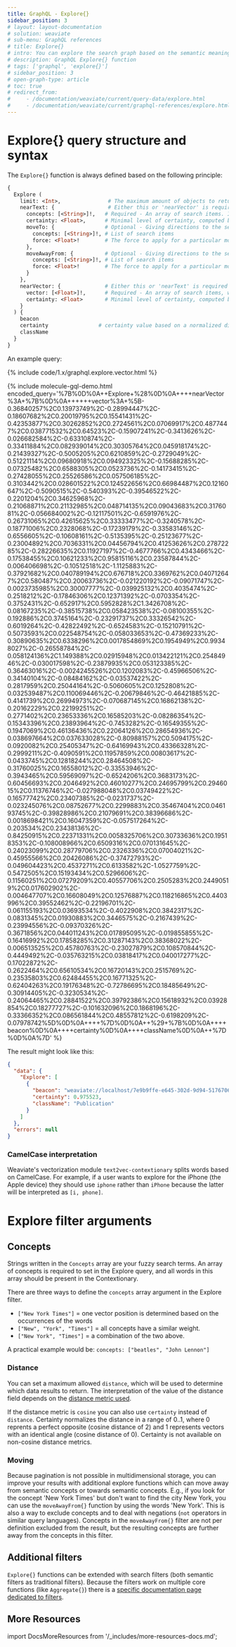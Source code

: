 ```yaml
---
title: GraphQL - Explore{}
sidebar_position: 3
# layout: layout-documentation
# solution: weaviate
# sub-menu: GraphQL references
# title: Explore{}
# intro: You can explore the search graph based on the semantic meaning of the data concepts in a Weaviate using the GraphQL Explore{} function. Search results are based on given data, meta data and the Contextionary used in Weaviate.
# description: GraphQL Explore{} function
# tags: ['graphql', 'explore{}']
# sidebar_position: 3
# open-graph-type: article
# toc: true
# redirect_from:
#     - /documentation/weaviate/current/query-data/explore.html
#     - /documentation/weaviate/current/graphql-references/explore.html
---
```


# Explore{} query structure and syntax

The `Explore{}` function is always defined based on the following principle:

```graphql
{
  Explore (
    limit: <Int>,               # The maximum amount of objects to return
    nearText: {                 # Either this or 'nearVector' is required
      concepts: [<String>]!,   # Required - An array of search items. If the text2vec-contextionary is the vectorization module, the concepts should be present in the Contextionary.
      certainty: <Float>,      # Minimal level of certainty, computed by normalized distance
      moveTo: {                # Optional - Giving directions to the search
        concepts: [<String>]!, # List of search items
        force: <Float>!        # The force to apply for a particular movement. Must be between 0 (no movement) and 1 (largest possible movement).
      },
      moveAwayFrom: {          # Optional - Giving directions to the search
        concepts: [<String>]!, # List of search items
        force: <Float>!        # The force to apply for a particular movement. Must be between 0 (no movement) and 1 (largest possible movement).
      }
    },
    nearVector: {              # Either this or 'nearText' is required
      vector: [<Float>]!,      # Required - An array of search items, which length should match the vector space
      certainty: <Float>       # Minimal level of certainty, computed by normalized distance
    }
  ) {
    beacon
    certainty                # certainty value based on a normalized distance calculation
    className
  }
}
```

An example query:

{% include code/1.x/graphql.explore.vector.html %}

{% include molecule-gql-demo.html encoded_query='%7B%0D%0A++Explore+%28%0D%0A++++nearVector%3A+%7B%0D%0A++++++vector%3A+%5B-0.36840257%2C0.13973749%2C-0.28994447%2C-0.18607682%2C0.20019795%2C0.15541431%2C-0.42353877%2C0.30262852%2C0.2724561%2C0.07069917%2C0.4877447%2C0.038771532%2C0.64523%2C-0.15907241%2C-0.3413626%2C-0.026682584%2C-0.63310874%2C-0.33411884%2C0.082939014%2C0.30305764%2C0.045918174%2C-0.21439327%2C-0.5005205%2C0.6210859%2C-0.2729049%2C-0.51221114%2C0.09680918%2C0.094923325%2C-0.15688285%2C-0.07325482%2C0.6588305%2C0.0523736%2C-0.14173415%2C-0.27428055%2C0.25526586%2C0.057506185%2C-0.3103442%2C0.028601522%2C0.124522656%2C0.66984487%2C0.12160647%2C-0.5090515%2C-0.540393%2C-0.39546522%2C-0.2201204%2C0.34625968%2C-0.21068871%2C0.21132985%2C0.048714135%2C0.09043683%2C0.3176081%2C-0.056684002%2C-0.12117501%2C-0.6591976%2C-0.26731065%2C0.42615625%2C0.33333477%2C-0.3240578%2C-0.18771006%2C0.2328068%2C-0.17239179%2C-0.33583146%2C-0.6556605%2C-0.10608161%2C-0.5135395%2C-0.25123677%2C-0.23004892%2C0.7036331%2C0.04456794%2C0.41253626%2C0.27872285%2C-0.28226635%2C0.11927197%2C-0.4677766%2C0.4343466%2C-0.17538455%2C0.10621233%2C0.95815116%2C0.23587844%2C-0.006406698%2C-0.10512518%2C-1.1125883%2C-0.37921682%2C0.040789194%2C0.676718%2C0.3369762%2C0.040712647%2C0.580487%2C0.20063736%2C-0.021220192%2C-0.09071747%2C-0.0023735985%2C0.30007777%2C-0.039925132%2C0.4035474%2C-0.2518212%2C-0.17846306%2C0.12371392%2C-0.0703354%2C-0.3752431%2C-0.652917%2C0.5952828%2C1.3426708%2C-0.08167235%2C-0.38515738%2C0.058423538%2C-0.08100355%2C-0.192886%2C0.3745164%2C-0.23291737%2C0.33326542%2C-0.6019264%2C-0.42822492%2C-0.6524583%2C-0.15210791%2C-0.5073593%2C0.022548754%2C-0.058033653%2C-0.47369233%2C-0.30890635%2C0.6338296%2C0.0017854869%2C0.1954949%2C0.99348027%2C-0.26558784%2C-0.058124136%2C1.149388%2C0.02915948%2C0.013422121%2C0.25484946%2C-0.030017598%2C-0.23879935%2C0.053123385%2C-0.36463016%2C-0.0024245526%2C0.1202083%2C-0.45966506%2C-0.34140104%2C-0.08484162%2C-0.03537422%2C-0.2817959%2C0.25044164%2C-0.5060605%2C0.1252808%2C-0.032539487%2C0.110069446%2C-0.20679846%2C-0.46421885%2C-0.4141739%2C0.26994973%2C-0.070687145%2C0.16862138%2C-0.20162229%2C0.22199251%2C-0.2771402%2C0.23653336%2C0.16585203%2C-0.08286354%2C-0.15343396%2C0.23893964%2C-0.7453282%2C-0.16549355%2C-0.1947069%2C0.46136436%2C0.22064126%2C0.28654936%2C-0.038697664%2C0.037633028%2C-0.80988157%2C0.5094175%2C-0.0920082%2C0.25405347%2C-0.64169943%2C0.43366328%2C-0.2999211%2C-0.4090591%2C0.11957859%2C0.00803617%2C-0.0433745%2C0.12818244%2C0.28464508%2C-0.31760025%2C0.16558012%2C-0.33553946%2C-0.3943465%2C0.59569097%2C-0.6524206%2C0.3683173%2C-0.60456693%2C0.2046492%2C0.46010277%2C0.24695799%2C0.2946015%2C0.11376746%2C-0.027988048%2C0.03749422%2C-0.16577742%2C0.23407385%2C-0.0231737%2C-0.023245076%2C0.08752677%2C0.2299883%2C0.35467404%2C0.046193745%2C-0.39828986%2C0.21079691%2C0.38396686%2C-0.0018698421%2C0.16047359%2C-0.057517264%2C-0.203534%2C0.23438136%2C-0.84250915%2C0.22371331%2C0.0058325706%2C0.30733636%2C0.19518353%2C-0.108008966%2C0.6509316%2C0.070131645%2C-0.24023099%2C0.28779706%2C0.2326336%2C0.07004021%2C-0.45955566%2C0.20426086%2C-0.37472793%2C-0.049604423%2C0.4537271%2C0.6133582%2C-1.0527759%2C-0.5472505%2C0.15193434%2C0.5296606%2C-0.11560251%2C0.07279209%2C0.40557706%2C0.2505283%2C0.24490519%2C0.017602902%2C-0.004647707%2C0.16608049%2C0.12576887%2C0.118216865%2C0.4403996%2C0.39552462%2C-0.22196701%2C-0.061155193%2C0.03693534%2C-0.4022908%2C0.3842317%2C-0.0831345%2C0.01930883%2C0.3446575%2C-0.2167439%2C-0.23994556%2C-0.09370326%2C-0.3671856%2C0.044011243%2C0.017895095%2C-0.019855855%2C-0.16416992%2C0.17858285%2C0.31287143%2C0.38368022%2C-0.006513525%2C0.45780763%2C-0.23027879%2C0.108570844%2C-0.4449492%2C-0.035763215%2C0.03818417%2C0.040017277%2C-0.17022872%2C-0.2622464%2C0.65610534%2C0.16720143%2C0.2515769%2C-0.23535803%2C0.62484455%2C0.16771325%2C-0.62404263%2C0.19176348%2C-0.72786695%2C0.18485649%2C-0.30914405%2C-0.3230534%2C-0.24064465%2C0.28841522%2C0.39792386%2C0.15618932%2C0.03928854%2C0.18277727%2C-0.101632096%2C0.1868196%2C-0.33366352%2C0.086561844%2C0.48557812%2C-0.6198209%2C-0.07978742%5D%0D%0A++++%7D%0D%0A++%29+%7B%0D%0A++++beacon%0D%0A++++certainty%0D%0A++++className%0D%0A++%7D%0D%0A%7D' %}

The result might look like this:

```json
{
  "data": {
    "Explore": [
      {
        "beacon": "weaviate://localhost/7e9b9ffe-e645-302d-9d94-517670623b35",
        "certainty": 0.975523,
        "className": "Publication"
      }
    ]
  },
  "errors": null
}
```

### CamelCase interpretation

Weaviate's vectorization module `text2vec-contextionary` splits words based on CamelCase. For example, if a user wants to explore for the iPhone (the Apple device) they should use `iphone` rather than `iPhone` because the latter will be interpreted as `[i, phone]`.

# Explore filter arguments  

## Concepts

Strings written in the `Concepts` array are your fuzzy search terms. An array of concepts is required to set in the Explore query, and all words in this array should be present in the Contextionary.

There are three ways to define the `concepts` array argument in the Explore filter.

- `["New York Times"]` = one vector position is determined based on the occurrences of the words
- `["New", "York", "Times"]` = all concepts have a similar weight.
- `["New York", "Times"]` = a combination of the two above.

A practical example would be: `concepts: ["beatles", "John Lennon"]`

### Distance

You can set a maximum allowed `distance`, which will be used to determine which
data results to return. The interpretation of the value of the distance field
depends on the [distance metric used](/docs/weaviate/references/distances.md).

If the distance metric is `cosine` you can also use `certainty` instead of
`distance`. Certainty normalizes the distance in a range of 0..1, where 0
reprents a perfect opposite (cosine distance of 2) and 1 represents vectors
with an identical angle (cosine distance of 0). Certainty is not available on
non-cosine distance metrics.

### Moving

Because pagination is not possible in multidimensional storage, you can improve your results with additional explore functions which can move away from semantic concepts or towards semantic concepts. E.g., if you look for the concept 'New York Times' but don't want to find the city New York, you can use the `moveAwayFrom{}` function by using the words 'New York'. This is also a way to exclude concepts and to deal with negations (`not` operators in similar query languages). Concepts in the `moveAwayFrom{}` filter are not per definition excluded from the result, but the resulting concepts are further away from the concepts in this filter.

## Additional filters

`Explore{}` functions can be extended with search filters (both semantic filters as traditional filters). Because the filters work on multiple core functions (like `Aggregate{}`) there is a [specific documentation page dedicated to filters](filters.md).

## More Resources

import DocsMoreResources from '/_includes/more-resources-docs.md';

<DocsMoreResources />

